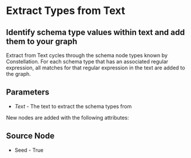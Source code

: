 # Extract Types from Text

## Identify schema type values within text and add them to your graph

Extract from Text cycles through the schema node types known by
Constellation. For each schema type that has an associated regular
expression, all matches for that regular expression in the text are
added to the graph.

## Parameters

-   *Text* - The text to extract the schema types from

New nodes are added with the following attributes:

## Source Node

-   Seed - True
